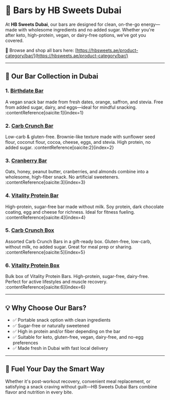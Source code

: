 # 🥜 Bars by HB Sweets Dubai

At **HB Sweets Dubai**, our bars are designed for clean, on-the-go energy—made with wholesome ingredients and no added sugar. Whether you're after keto, high-protein, vegan, or dairy-free options, we’ve got you covered.

🛒 Browse and shop all bars here: [https://hbsweets.ae/product-category/bar/](https://hbsweets.ae/product-category/bar/)

---

## 🌟 Our Bar Collection in Dubai

### 1. [Birthdate Bar](https://hbsweets.ae/product/birthdate-bar/)  
A vegan snack bar made from fresh dates, orange, saffron, and stevia. Free from added sugar, dairy, and eggs—ideal for mindful snacking. :contentReference[oaicite:1]{index=1}

### 2. [Carb Crunch Bar](https://hbsweets.ae/product/zero-bar/)  
Low-carb & gluten-free. Brownie-like texture made with sunflower seed flour, coconut flour, cocoa, cheese, eggs, and stevia. High protein, no added sugar. :contentReference[oaicite:2]{index=2}

### 3. [Cranberry Bar](https://hbsweets.ae/product/cranberry-bar/)  
Oats, honey, peanut butter, cranberries, and almonds combine into a wholesome, high-fiber snack. No artificial sweeteners. :contentReference[oaicite:3]{index=3}

### 4. [Vitality Protein Bar](https://hbsweets.ae/product/protein-bar/)  
High-protein, sugar-free bar made without milk. Soy protein, dark chocolate coating, egg and cheese for richness. Ideal for fitness fueling. :contentReference[oaicite:4]{index=4}

### 5. [Carb Crunch Box](https://hbsweets.ae/product/carb-crunch-box/)  
Assorted Carb Crunch Bars in a gift-ready box. Gluten-free, low-carb, without milk, no added sugar. Great for meal prep or sharing. :contentReference[oaicite:5]{index=5}

### 6. [Vitality Protein Box](https://hbsweets.ae/product/vitality-protein-box/)  
Bulk box of Vitality Protein Bars. High-protein, sugar-free, dairy-free. Perfect for active lifestyles and muscle recovery. :contentReference[oaicite:6]{index=6}

---

## 💡 Why Choose Our Bars?

- ✅ Portable snack option with clean ingredients  
- ✅ Sugar-free or naturally sweetened  
- ✅ High in protein and/or fiber depending on the bar  
- ✅ Suitable for keto, gluten-free, vegan, dairy-free, and no-egg preferences  
- ✅ Made fresh in Dubai with fast local delivery  

---

## 🚀 Fuel Your Day the Smart Way

Whether it's post-workout recovery, convenient meal replacement, or satisfying a snack craving without guilt—HB Sweets Dubai Bars combine flavor and nutrition in every bite.
